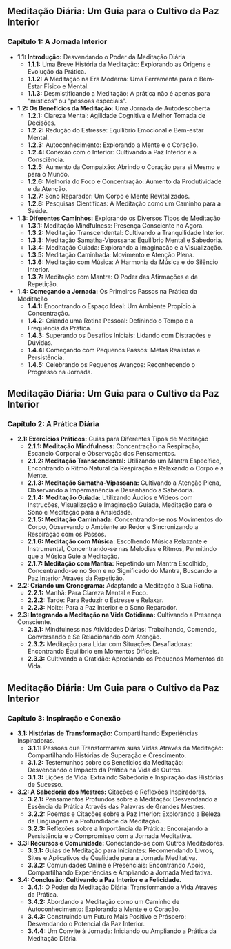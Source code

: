 ## Meditação Diária: Um Guia para o Cultivo da Paz Interior

### Capítulo 1: A Jornada Interior

* **1.1: Introdução:** Desvendando o Poder da Meditação Diária
    * **1.1.1:** Uma Breve História da Meditação: Explorando as Origens e Evolução da Prática.
    * **1.1.2:** A Meditação na Era Moderna: Uma Ferramenta para o Bem-Estar Físico e Mental.
    * **1.1.3:** Desmistificando a Meditação: A prática não é apenas para "místicos" ou "pessoas especiais".
* **1.2: Os Benefícios da Meditação:** Uma Jornada de Autodescoberta
    * **1.2.1:** Clareza Mental: Agilidade Cognitiva e Melhor Tomada de Decisões.
    * **1.2.2:** Redução do Estresse: Equilíbrio Emocional e Bem-estar Mental.
    * **1.2.3:** Autoconhecimento: Explorando a Mente e o Coração.
    * **1.2.4:** Conexão com o Interior: Cultivando a Paz Interior e a Consciência.
    * **1.2.5:** Aumento da Compaixão: Abrindo o Coração para si Mesmo e para o Mundo.
    * **1.2.6:** Melhoria do Foco e Concentração:  Aumento da Produtividade e da Atenção.
    * **1.2.7:** Sono Reparador: Um Corpo e Mente Revitalizados.
    * **1.2.8:** Pesquisas Científicas: A Meditação como um Caminho para a Saúde.
* **1.3: Diferentes Caminhos:** Explorando os Diversos Tipos de Meditação
    * **1.3.1:** Meditação Mindfulness: Presença Consciente no Agora.
    * **1.3.2:** Meditação Transcendental: Cultivando a Tranquilidade Interior.
    * **1.3.3:** Meditação Samatha-Vipassana: Equilíbrio Mental e Sabedoria.
    * **1.3.4:** Meditação Guiada: Explorando a Imaginacão e a Visualização.
    * **1.3.5:** Meditação Caminhada:  Movimento e Atenção Plena.
    * **1.3.6:** Meditação com Música:  A Harmonia da Música e do Silêncio Interior.
    * **1.3.7:** Meditação com Mantra:  O Poder das Afirmações e da Repetição.
* **1.4: Começando a Jornada:** Os Primeiros Passos na Prática da Meditação
    * **1.4.1:** Encontrando o Espaço Ideal: Um Ambiente Propício à Concentração.
    * **1.4.2:** Criando uma Rotina Pessoal: Definindo o Tempo e a Frequência da Prática.
    * **1.4.3:**  Superando os Desafios Iniciais: Lidando com Distrações e Dúvidas.
    * **1.4.4:** Começando com Pequenos Passos:  Metas Realistas e Persistência.
    * **1.4.5:** Celebrando os Pequenos Avanços: Reconhecendo o Progresso na Jornada. 


## Meditação Diária: Um Guia para o Cultivo da Paz Interior

### Capítulo 2:  A Prática Diária

* **2.1:  Exercícios Práticos:**  Guias para Diferentes Tipos de Meditação
    * **2.1.1:  Meditação Mindfulness:**  Concentração na Respiração, Escaneio Corporal e Observação dos Pensamentos.
    * **2.1.2:  Meditação Transcendental:**  Utilizando um Mantra Específico, Encontrando o Ritmo Natural da Respiração e Relaxando o Corpo e a Mente.
    * **2.1.3:  Meditação Samatha-Vipassana:**  Cultivando a Atenção Plena, Observando a Impermanência e Desenhando a Sabedoria.
    * **2.1.4:  Meditação Guiada:**  Utilizando Áudios e Vídeos com Instruções, Visualização e Imaginação Guiada, Meditação para o Sono e Meditação para a Ansiedade.
    * **2.1.5:  Meditação Caminhada:**  Concentrando-se nos Movimentos do Corpo, Observando o Ambiente ao Redor e Sincronizando a Respiração com os Passos.
    * **2.1.6:  Meditação com Música:**  Escolhendo Música Relaxante e Instrumental, Concentrando-se nas Melodias e Ritmos, Permitindo que a Música Guie a Meditação.
    * **2.1.7:  Meditação com Mantra:**  Repetindo um Mantra Escolhido, Concentrando-se no Som e no Significado do Mantra, Buscando a Paz Interior Através da Repetição.
* **2.2:  Criando um Cronograma:**  Adaptando a Meditação à Sua Rotina.
    * **2.2.1:**  Manhã:  Para Clareza Mental e Foco.
    * **2.2.2:**  Tarde:  Para Reduzir o Estresse e Relaxar.
    * **2.2.3:**  Noite:  Para a Paz Interior e o Sono Reparador.
* **2.3:  Integrando a Meditação na Vida Cotidiana:**  Cultivando a Presença Consciente.
    * **2.3.1:**  Mindfulness nas Atividades Diárias:  Trabalhando, Comendo, Conversando e Se Relacionando com Atenção.
    * **2.3.2:**  Meditação para Lidar com Situações Desafiadoras:  Encontrando Equilíbrio em Momentos Difíceis.
    * **2.3.3:**  Cultivando a Gratidão:  Apreciando os Pequenos Momentos da Vida.


## Meditação Diária: Um Guia para o Cultivo da Paz Interior

### Capítulo 3:  Inspiração e Conexão

* **3.1:  Histórias de Transformação:**  Compartilhando Experiências Inspiradoras.
    * **3.1.1:**  Pessoas que Transformaram suas Vidas Através da Meditação:  Compartilhando Histórias de Superação e Crescimento.
    * **3.1.2:**  Testemunhos sobre os Benefícios da Meditação:  Desvendando o Impacto da Prática na Vida de Outros.
    * **3.1.3:**  Lições de Vida:  Extraindo Sabedoria e Inspiração das Histórias de Sucesso.
* **3.2:  A Sabedoria dos Mestres:**  Citações e Reflexões Inspiradoras.
    * **3.2.1:**  Pensamentos Profundos sobre a Meditação:  Desvendando a Essência da Prática Através das Palavras de Grandes Mestres.
    * **3.2.2:**  Poemas e Citações sobre a Paz Interior:  Explorando a Beleza da Linguagem e a Profundidade da Meditação.
    * **3.2.3:**  Reflexões sobre a Importância da Prática:  Encorajando a Persistência e o Compromisso com a Jornada Meditativa.
* **3.3:  Recursos e Comunidade:**  Conectando-se com Outros Meditadores.
    * **3.3.1:**  Guias de Meditação para Iniciantes:  Recomendando Livros, Sites e Aplicativos de Qualidade para a Jornada Meditativa.
    * **3.3.2:**  Comunidades Online e Presenciais:  Encontrando Apoio, Compartilhando Experiências e Ampliando a Jornada Meditativa.
* **3.4:  Conclusão:  Cultivando a Paz Interior e a Felicidade.**
    * **3.4.1:**  O Poder da Meditação Diária:  Transformando a Vida Através da Prática.
    * **3.4.2:**  Abordando a Meditação como um Caminho de Autoconhecimento:  Explorando a Mente e o Coração.
    * **3.4.3:**  Construindo um Futuro Mais Positivo e Próspero:  Desvendando o Potencial da Paz Interior.
    * **3.4.4:**  Um Convite à Jornada:  Iniciando ou Ampliando a Prática da Meditação Diária. 
